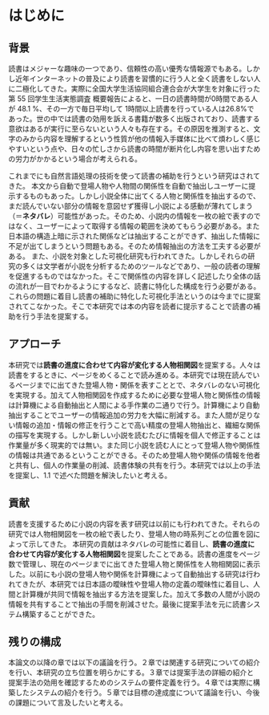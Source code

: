 # はじめに

## 背景

読書はメジャーな趣味の一つであり、信頼性の高い優秀な情報源でもある。しかし近年インターネットの普及により読書を習慣的に行う人と全く読書をしない人に二極化してきた。実際に全国大学生活協同組合連合会が大学生を対象に行った第 55 回学生生活実態調査 概要報告<!--*1-->によると、一日の読書時間が0時間である人が 48.1 %、その一方で毎日平均して 1時間以上読書を行っている人は26.8%であった。世の中では読書の効用を訴える書籍が数多く出版されており、読書する意欲はあるが実行に至らないという人々も存在する。その原因を推測すると、文字のみから内容を理解するという性質が他の情報入手媒体に比べて煩わしく感じやすいという点や、日々の忙しさから読書の時間が断片化し内容を思い出すための労力がかかるという場合が考えられる。

これまでにも自然言語処理の技術を使って読書の補助を行うという研究はされてきた。 本文から自動で登場人物や人物間の関係性を自動で抽出しユーザーに提示するものもあった。しかし小説全体に出てくる人物と関係性を抽出するので、まだ読んでいない部分の情報を意図せず獲得し小説による感動が薄れてしまう（＝**ネタバレ**）可能性があった。そのため、小説内の情報を一枚の絵で表すのではなく、ユーザーによって取得する情報の範囲を決めてもらう必要がある。また日本語の構造上暗に示された関係などは抽出することができず、抽出した情報に不足が出てしまうという問題もある。そのため情報抽出の方法を工夫する必要がある。
また、小説を対象とした可視化研究も行われてきた。しかしそれらの研究の多くは文学者が小説を分析するためのツールなどであり、一般の読者の理解を促進するものではなかった。そこで関係性の内容を詳しく記述したり全体の話の流れが一目でわかるようにするなど、読書に特化した構成を行う必要がある。これらの問題に着目し読書の補助に特化した可視化手法というのは今までに提案されてこなかった。そこで本研究では本の内容を読者に提示することで読書の補助を行う手法を提案する。

## アプローチ

本研究では**読書の進度に合わせて内容が変化する人物相関図**を提案する。人々は読書をするときに、ページをめくることで読み進める。本研究では現在読んでいるページまでに出てきた登場人物・関係を表すこととで、ネタバレのない可視化を実現する。加えて人物相関図を作成するために必要な登場人物と関係性の情報は計算機による自動抽出と人間による手作業の二通りで行う。計算機により自動抽出することでユーザーの情報追加の労力を大幅に削減する。また人間が足りない情報の追加・情報の修正を行うことで高い精度の登場人物抽出と、繊細な関係の描写を実現する。しかし新しい小説を読むたびに情報を個人で修正することは作業量が多く現実的では無い。また同じ小説を読む人にとって登場人物や関係性の情報は共通であるということができる。そのため登場人物や関係の情報を他者と共有し、個人の作業量の削減、読書体験の共有を行う。本研究では以上の手法を提案し、1.1 で述べた問題を解決したいと考える。

## 貢献

読書を支援するために小説の内容を表す研究は以前にも行われてきた。それらの研究では人物相関図を一枚の絵で表したり、登場人物の時系列ごとの位置を図によって示してきた。 本研究の貢献はネタバレの可能性に着目し、**読書の進度に合わせて内容が変化する人物相関図**を提案したことである。読書の進度をページ数で管理し、現在のページまでに出てきた登場人物と関係性を人物相関図に表示した。以前にも小説の登場人物や関係を計算機によって自動抽出する研究は行われてきたが、本研究では日本語の曖昧性や登場人物の定義の曖昧性に着目し、人間と計算機が共同で情報を抽出する方法を提案した。加えて多数の人間が小説の情報を共有することで抽出の手間を削減させた。最後に提案手法を元に読書システム構築することができた。

## 残りの構成
本論文の以降の章では以下の議論を行う。２章では関連する研究についての紹介を行い、本研究の立ち位置を明らかにする。３章では提案手法の詳細の紹介と提案手法の効用を確認するためのシステムの要件定義を行う。４章では実際に構築したシステムの紹介を行う。５章では目標の達成度について議論を行い、今後の課題について言及したいと考える。

<!--*1 https://www.univcoop.or.jp/press/life/report.html-->
